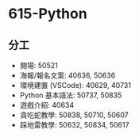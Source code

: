 # 615-Python
## 分工

* 開場: 50521
* 海報/報名文案: 40636, 50636
* 環境建置 (VSCode): 40629, 40731
* Python 基本語法: 50737, 50835
* 遊戲介紹: 40634
* 貪吃蛇教學: 50838, 50710, 50607
* 踩地雷教學: 50632, 50834, 50617